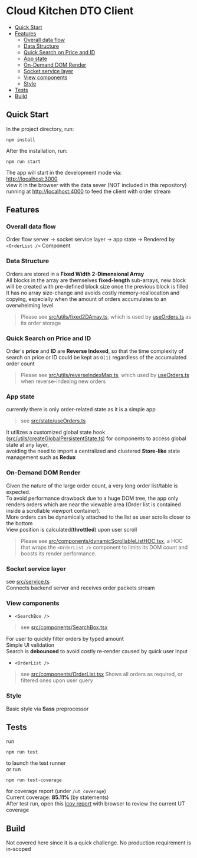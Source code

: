 # Cloud Kitchen DTO Client
- [Quick Start](#quick-start)
- [Features](#features)
  - [Overall data flow](#overall-data-flow)
  - [Data Structure](#data-structure)
  - [Quick Search on Price and ID](#quick-search-on-price-and-id)
  - [App state](#app-state)
  - [On-Demand DOM Render](#on-demand-dom-render)
  - [Socket service layer](#socket-service-layer)
  - [View components](#view-components)
  - [Style](#style)
- [Tests](#tests)
- [Build](#build)

## Quick Start
In the project directory, run:
```
npm install
```
After the installation, run:
```
npm run start
```
The app will start in the development mode via:  
[http://localhost:3000](http://localhost:3000)  
view it in the browser with the data sever (NOT included in this repository) running at [http://localhost:4000](http://localhost:4000) to feed the client with order stream


## Features
### Overall data flow
Order flow server -> socket service layer -> app state -> Rendered by `<OrderList />` Component

### Data Structure
Orders are stored in a **Fixed Width 2-Dimensional Array**    
All blocks in the array are themselves **fixed-length** sub-arrays, new block will be created with pre-defined block size once the previous block is filled  
It has no array size-change and avoids costly memory-reallocation and copying, especially when the amount of orders accumulates to an overwhelming level  
> Please see [src/utils/fixed2DArray.ts](src/utils/fixed2DArray.ts), which is used by [useOrders.ts](src/state/useOrders.ts) as its order storage

### Quick Search on Price and ID
Order's **price** and **ID** are **Reverse Indexed**, so that the time complexity of search on price or ID could be kept as `O(1)` regardless of the accumulated order count  
> Please see [src/utils/reverseIndexMap.ts](src/utils/reverseIndexMap.ts), which used by [useOrders.ts](src/state/useOrders.ts) when reverse-indexing new orders

### App state
currently there is only order-related state as it is a simple app  
> see [src/state/useOrders.ts](src/state/useOrders.ts)  

It utilizes a customized global state hook ([src/utils/createGlobalPersistentState.ts](src/utils/createGlobalPersistentState.ts)) for components to access global state at any layer,  
avoiding the need to import a centralized and clustered **Store-like** state management such as **Redux**  

### On-Demand DOM Render
Given the nature of the large order count, a very long order list/table is expected.  
To avoid performance drawback due to a huge DOM tree, the app only renders orders which are near the viewable area (Order list is contained inside a scrollable viewport container).  
More orders can be dynamically attached to the list as user scrolls closer to the bottom  
View position is calculated(**throttled**) upon user scroll  
> Please see [src/components/dynamicScrollableListHOC.tsx](src/components/dynamicScrollableListHOC.tsx), a HOC that wraps the `<OrderList />` component to limits its DOM count and boosts its render performance.

### Socket service layer
see [src/service.ts](src/service.ts)  
Connects backend server and receives order packets stream  

### View components
- `<SearchBox />`  
> see [src/components/SearchBox.tsx](src/components/SearchBox.tsx)

For user to quickly filter orders by typed amount  
Simple UI validation  
Search is **debounced** to avoid costly re-render caused by quick user input  
- `<OrderList />`  
> see [src/components/OrderList.tsx](src/components/OrderList.tsx)
Shows all orders as required, or filtered ones upon user query

### Style
Basic style via **Sass** preprocessor


## Tests
run
```
npm run test
```
to launch the test runner  
or  run
```
npm run test-coverage
```
for coverage report (under `/ut_coverage`)  
Current coverage: **85.11%** (by statements)  
After test run, open this [lcov report](/ut_coverage/lcov-report/index.html) with browser to review the current UT coverage

## Build
Not covered here since it is a quick challenge. No production requirement is in-scoped

